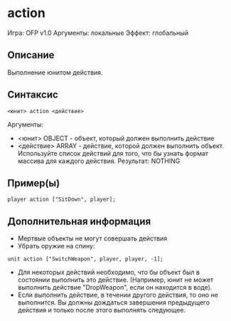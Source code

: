 # action
Игра: OFP v1.0
Аргументы: локальные
Эффект: глобальный
## Описание
Выполнение юнитом действия.
## Синтаксис
```
<юнит> action <действие>
```
Аргументы:
* <юнит> OBJECT - объект, который должен выполнить действие
* <действие> ARRAY - действие, которой должен выполнить объект. Используйте список действий для того, что бы узнать формат массива для каждого действия.
Результат:
NOTHING
## Пример(ы)
```
player action ["SitDown", player];
```
## Дополнительная информация
* Мертвые объекты не могут совершать действия
* Убрать оружие на спину:
```
unit action ["SwitchWeapon", player, player, -1];
```
* Для некоторых действий необходимо, что бы объект был в состоянии выполнить это действие. (Например, юнит не может выполнить действие "DropWeapon", если он находится в воде).
* Если выполнить действие, в течении другого действия, то оно не выполнится. Вы должны дождаться завершения предыдущего действия и только после этого выполнять следующее.
